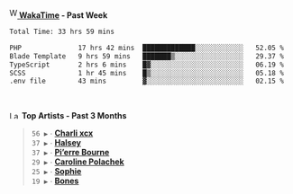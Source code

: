 <img src="https://github.com/dxnter/dxnter/assets/17434202/67b21fa4-d36d-46f9-9dec-f23d976b00ef" alt="WakaTime Logo" width="14" height="18"/><a href="https://wakatime.com/@dxnter" target="_blank"><strong> WakaTime</strong></a><strong> - Past Week</strong>

<!--START_SECTION:waka-->

```txt
Total Time: 33 hrs 59 mins

PHP              17 hrs 42 mins  █████████████░░░░░░░░░░░░   52.05 %
Blade Template   9 hrs 59 mins   ███████▒░░░░░░░░░░░░░░░░░   29.37 %
TypeScript       2 hrs 6 mins    █▓░░░░░░░░░░░░░░░░░░░░░░░   06.19 %
SCSS             1 hr 45 mins    █▒░░░░░░░░░░░░░░░░░░░░░░░   05.18 %
.env file        43 mins         ▓░░░░░░░░░░░░░░░░░░░░░░░░   02.15 %
```

<!--END_SECTION:waka-->

<br/>

<!--START_LASTFM_ARTISTS:{"period": "3month", "rows": 6}-->
<a href="https://last.fm" target="_blank"><img src="https://user-images.githubusercontent.com/17434202/215290617-e793598d-d7c9-428f-9975-156db1ba89cc.svg" alt="Last.fm Logo" width="18" height="13"/></a> **Top Artists - Past 3 Months**

> `56 ▶️` ∙ **[Charli xcx](https://www.last.fm/music/Charli+xcx)**<br/>
> `37 ▶️` ∙ **[Halsey](https://www.last.fm/music/Halsey)**<br/>
> `37 ▶️` ∙ **[Pi’erre Bourne](https://www.last.fm/music/Pi%E2%80%99erre+Bourne)**<br/>
> `29 ▶️` ∙ **[Caroline Polachek](https://www.last.fm/music/Caroline+Polachek)**<br/>
> `25 ▶️` ∙ **[Sophie](https://www.last.fm/music/Sophie)**<br/>
> `19 ▶️` ∙ **[Bones](https://www.last.fm/music/Bones)**<br/>
<!--END_LASTFM_ARTISTS-->
